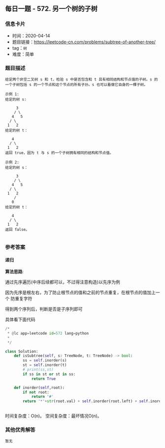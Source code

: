 ## 每日一题 - 572. 另一个树的子树

### 信息卡片

- 时间：2020-04-14
- 题目链接：https://leetcode-cn.com/problems/subtree-of-another-tree/
- tag：`树`
- 难度：简单

### 题目描述

```
给定两个非空二叉树 s 和 t，检验 s 中是否包含和 t 具有相同结构和节点值的子树。s 的一个子树包括 s 的一个节点和这个节点的所有子孙。s 也可以看做它自身的一棵子树。

示例 1:
给定的树 s:

     3
    / \
   4   5
  / \
 1   2
给定的树 t：

   4 
  / \
 1   2
返回 true，因为 t 与 s 的一个子树拥有相同的结构和节点值。

示例 2:
给定的树 s：

     3
    / \
   4   5
  / \
 1   2
    /
   0
给定的树 t：

   4
  / \
 1   2
返回 false。


```



### 参考答案

#### 递归

**算法思路**:

通过先序遍历(中序后续都可以，不过得注意构造)以先序为例

因为先序是根左右，为了防止根节点的值和之前的节点重复，在根节点的值加上一个
防重复字符

得到两个序列后，判断是否是子序列即可


具体看下面代码

```python
/*
 * @lc app=leetcode id=572 lang=python
 *
 */

class Solution:
    def isSubtree(self, s: TreeNode, t: TreeNode) -> bool:
        ss = self.inorder(s)
        st = self.inorder(t)
        # print(ss,st)
        if ss in st or st in ss:
            return True

    def inorder(self,root):
        if not root:
            return '#'
        return '*'+str(root.val) + self.inorder(root.left) + self.inorder(root.right)
		
```


时间复杂度：O(n)。
空间复杂度：最坏情况O(n)。
 


### 其他优秀解答

```
暂无
```



